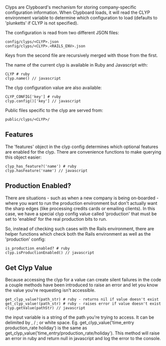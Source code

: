 Clyps are Clypboard's mechanism for storing company-specific configuration information. 
When Clypboard loads, it will read the CLYP environment variable to determine which configuration to load (defaults to 'plunketts' if CLYP is not specified).

The configuration is read from two different JSON files:

```
config/clyps/<CLYP>.json
config/clyps/<CLYP>.<RAILS_ENV>.json
```

Keys from the second file are recursively merged with those from the first.

The name of the current clyp is available in Ruby and Javascript with:

```
CLYP # ruby
clyp.name() // javascript
```

The clyp configuration value are also available:

```
CLYP_CONFIG['key'] # ruby
clyp.config()['key'] // javascript
```

Public files specific to the clyp are served from:

```
public/clyps/<CLYP>/
```

## Features

The 'features' object in the clyp config determines which optional features are enabled for the clyp. 
There are convenience functions to make querying this object easier:

```
clyp_has_feature?('name') # ruby
clyp.hasFeature('name') // javascript
```

## Production Enabled?

There are situations - such as when a new company is being on-boarded - where you want to run the production environment but don't actually want the sharp edges (like processing credits cards or emailing clients). 
In this case, we have a special clyp config value called 'production' that must be set to 'enabled' for the real production bits to run.

So, instead of checking such cases with the Rails environment, there are helper functions which check both the Rails environment as well as the 'production' config:

```
is_production_enabled? # ruby
clyp.isProductionEnabled() // javascript
```

## Get Clyp Value

Because accessing the clyp for a value can create silent failures in the code a couple methods have been introduced to raise an error and let you know the value you're requesting isn't accessible. 

```
get_clyp_value?(path_str) # ruby - returns nil if value doesn't exist
get_clyp_value!(path_str) # ruby - raises error if value doesn't exist
clyp.getValue(pathStr) // javascript
```

the input variable is a string of the path you're trying to access.  It can be delimited by , / ; or white space.  Eg. get_clyp_value('time_entry production_rate holiday') is the same as get_clyp_value('time_entry/production_rate/holiday').  This method will raise an error in ruby and return null in javascript and log the error to the console.


